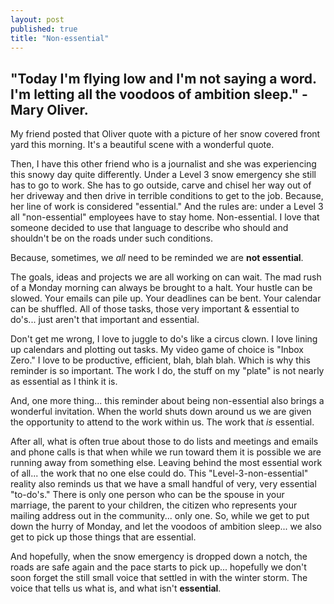 ```yaml
---
layout: post
published: true
title: "Non-essential"
---
```


## "Today I'm flying low and I'm not saying a word. I'm letting all the voodoos of ambition sleep." - Mary Oliver. 

My friend posted that Oliver quote with a picture of her snow covered front yard this morning. It's a beautiful scene with a wonderful quote. 

Then, I have this other friend who is a journalist and she was experiencing this snowy day quite differently. Under a Level 3 snow emergency she still has to go to work. She has to go outside, carve and chisel her way out of her driveway and then drive in terrible conditions to get to the job. Because, her line of work is considered "essential." And the rules are: under a Level 3 all "non-essential" employees have to stay home. Non-essential. I love that someone decided to use that language to describe who should and shouldn't be on the roads under such conditions. 

Because, sometimes, we _all_ need to be reminded we are **not  essential**.

The goals, ideas and projects we are all working on can wait. The mad rush of a Monday morning can always be brought to a halt. Your hustle can be slowed. Your emails can pile up. Your deadlines can be bent. Your calendar can be shuffled. All of those tasks, those very important & essential to do's... just aren't that important and essential. 

Don't get me wrong, I love to juggle to do's like a circus clown. I love lining up calendars and plotting out tasks. My video game of choice is "Inbox Zero." I love to be productive, efficient, blah, blah blah. Which is why this reminder is so important. The work I do, the stuff on my "plate" is not nearly as essential as I think it is. 

And, one more thing... this reminder about being non-essential also brings a wonderful invitation. When the world shuts down around us we are given the opportunity to attend to the work within us. The work that _is_ essential. 

After all, what is often true about those to do lists and meetings and emails and phone calls is that when while we run toward them it is possible we are running away from something else. Leaving behind the most essential work of all... the work that no one else could do. This "Level-3-non-essential" reality also reminds us that we have a small handful of very, very essential "to-do's." There is only one person who can be the spouse in your marriage, the parent to your children, the citizen who represents your mailing address out in the community... only one. So, while we get to put down the hurry of Monday, and let the voodoos of ambition sleep... we also get to pick up those things that are essential. 

And hopefully, when the snow emergency is dropped down a notch, the roads are safe again and the pace starts to pick up... hopefully we don't soon forget the still small voice that settled in with the winter storm. The voice that tells us what is, and what isn't **essential**.
